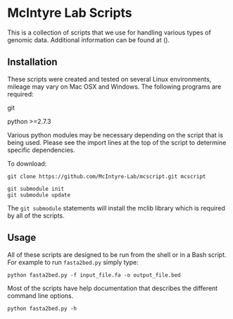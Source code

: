 # McIntyre Lab Scripts
This is a collection of scripts that we use for handling various types of genomic data. Additional information can be found at (). 

## Installation
These scripts were created and tested on several Linux environments, mileage may vary on Mac OSX and Windows. The following programs are required:

git

python >=2.7.3

Various python modules may be necessary depending on the script that is being used. Please see the import lines at the top of the script to determine specific dependencies.

To download:

```Shell
git clone https://github.com/McIntyre-Lab/mcscript.git mcscript

git submodule init
git submodule update
```

The `git submodule` statements will install the mclib library which is required by all of the scripts.

## Usage
All of these scripts are designed to be run from the shell or in a Bash script. For example to run `fasta2bed.py` simply type:

```Shell
python fasta2bed.py -f input_file.fa -o output_file.bed
```

Most of the scripts have help documentation that describes the different command line options. 

```Shell
python fasta2bed.py -h
```

